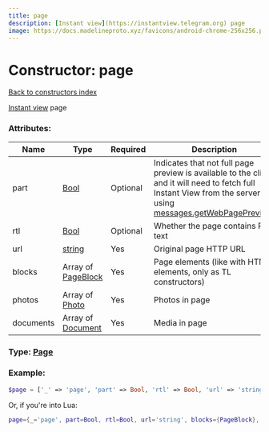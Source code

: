 ```yaml
---
title: page
description: [Instant view](https://instantview.telegram.org) page
image: https://docs.madelineproto.xyz/favicons/android-chrome-256x256.png
---
```

# Constructor: page  
[Back to constructors index](index.md)



[Instant view](https://instantview.telegram.org) page

### Attributes:

| Name     |    Type       | Required | Description |
|----------|---------------|----------|-------------|
|part|[Bool](../types/Bool.md) | Optional|Indicates that not full page preview is available to the client and it will need to fetch full Instant View from the server using [messages.getWebPagePreview](../methods/messages.getWebPagePreview.md).|
|rtl|[Bool](../types/Bool.md) | Optional|Whether the page contains RTL text|
|url|[string](../types/string.md) | Yes|Original page HTTP URL|
|blocks|Array of [PageBlock](../types/PageBlock.md) | Yes|Page elements (like with HTML elements, only as TL constructors)|
|photos|Array of [Photo](../types/Photo.md) | Yes|Photos in page|
|documents|Array of [Document](../types/Document.md) | Yes|Media in page|



### Type: [Page](../types/Page.md)


### Example:

```php
$page = ['_' => 'page', 'part' => Bool, 'rtl' => Bool, 'url' => 'string', 'blocks' => [PageBlock, PageBlock], 'photos' => [Photo, Photo], 'documents' => [Document, Document]];
```  


Or, if you're into Lua:

```lua
page={_='page', part=Bool, rtl=Bool, url='string', blocks={PageBlock}, photos={Photo}, documents={Document}}

```


